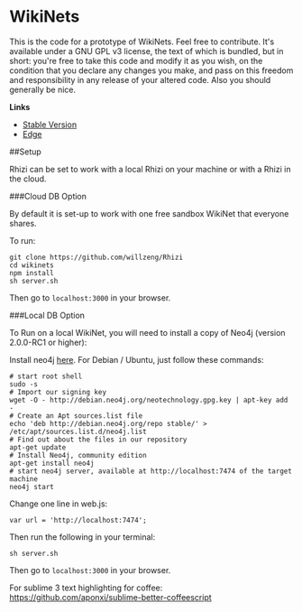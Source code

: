 WikiNets
========

This is the code for a prototype of WikiNets. Feel free to contribute. It's available under a GNU GPL v3 license, the text of which is bundled, but in short: you're free to take this code and modify it as you wish, on the condition that you declare any changes you make, and pass on this freedom and responsibility in any release of your altered code. Also you should generally be nice.

**Links**

+ [Stable Version](http://rhizi-rhizi.herokuapp.com)
+ [Edge](http://rhizi-demo.herokuapp.com)

##Setup

Rhizi can be set to work with a local Rhizi on your machine or with a Rhizi in the cloud.

###Cloud DB Option

By default it is set-up to work with one free sandbox WikiNet that everyone shares.

To run:

  ```
  git clone https://github.com/willzeng/Rhizi
  cd wikinets
  npm install
  sh server.sh
  ```    
Then go to `localhost:3000` in your browser.

###Local DB Option

To Run on a local WikiNet, you will need to install a copy of Neo4j (version 2.0.0-RC1 or higher):

Install neo4j [here](http://www.neo4j.org/download).
For Debian / Ubuntu, just follow these commands:

    # start root shell
    sudo -s
    # Import our signing key
    wget -O - http://debian.neo4j.org/neotechnology.gpg.key | apt-key add - 
    # Create an Apt sources.list file
    echo 'deb http://debian.neo4j.org/repo stable/' > /etc/apt/sources.list.d/neo4j.list
    # Find out about the files in our repository
    apt-get update
    # Install Neo4j, community edition
    apt-get install neo4j
    # start neo4j server, available at http://localhost:7474 of the target machine
    neo4j start

Change one line in web.js:

    var url = 'http://localhost:7474';

Then run the following in your terminal:

    sh server.sh

Then go to `localhost:3000` in your browser.


For sublime 3 text highlighting for coffee:
  https://github.com/aponxi/sublime-better-coffeescript
